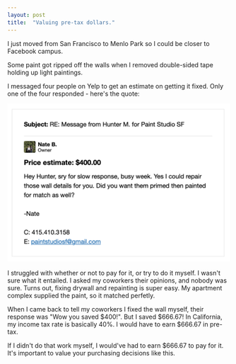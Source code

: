 ```yaml
---
layout: post
title:  "Valuing pre-tax dollars."
---
```


I just moved from San Francisco to Menlo Park so I could be closer to Facebook campus.

Some paint got ripped off the walls when I removed double-sided tape holding up light paintings.

I messaged four people on Yelp to get an estimate on getting it fixed. Only one of the four responded - here's the quote:

![estimate](/img/estimate.png)

I struggled with whether or not to pay for it, or try to do it myself. I wasn't sure what it entailed. I asked my coworkers their opinions, and nobody was sure. Turns out, fixing drywall and repainting is super easy. My apartment complex supplied the paint, so it matched perfetly.

When I came back to tell my coworkers I fixed the wall myself, their response was "Wow you saved $400!". But I saved $666.67! In California, my income tax rate is basically 40%. I would have to earn $666.67 in pre-tax.

If I didn't do that work myself, I would've had to earn $666.67 to pay for it. It's important to value your purchasing decisions like this.
